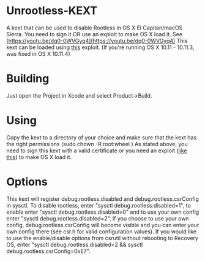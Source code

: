 # Unrootless-KEXT
A kext that can be used to disable Rootless in OS X El Capitan/macOS Sierra. You need to sign it OR use an exploit to make OS X load it.
See [https://youtu.be/dq0-0WVGyq4](https://youtu.be/dq0-0WVGyq4)
This kext can be loaded using [this](https://github.com/LinusHenze/anyKextLoader) exploit. (If you're running OS X 10.11 - 10.11.3, was fixed in OS X 10.11.4)

# Building
Just open the Project in Xcode and select Product->Build.

# Using
Copy the kext to a directory of your choice and make sure that the kext has the right permissions (sudo chown -R root:wheel <path to kext>)
As stated above, you need to sign this kext with a valid certificate or you need an exploit ([like this](https://github.com/LinusHenze/anyKextLoader)) to make OS X load it.

# Options
This kext will register debug.rootless.disabled and debug.rootless.csrConfig in sysctl. 
To disable rootless, enter "sysctl debug.rootless.disabled=1", to enable enter "sysctl debug.rootless.disabled=0" and to use your own config enter "sysctl debug.rootless.disabled=2". 
If you choose to use your own config, debug.rootless.csrConfig will become visible and you can enter your own config there (see csr.h for valid configuration values). 
If you would like to use the enable/disable options from csrutil without rebooting to Recovery OS, enter "sysctl debug.rootless.disabled=2 && sysctl debug.rootless.csrConfig=0xE7".
